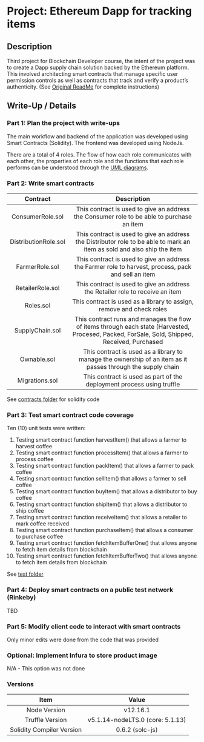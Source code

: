 # Project: Ethereum Dapp for tracking items

## Description
Third project for Blockchain Developer course, the intent of the project was to create a Dapp supply chain solution backed by the Ethereum platform. This involved architecting smart contracts that manage specific user permission controls as well as contracts that track and verify a product’s authenticity. (See [Original ReadMe](https://github.com/marq-oh/bcnd-p3/blob/master/README_orig.md) for complete instructions)

## Write-Up / Details
### Part 1: Plan the project with write-ups
The main workflow and backend of the application was developed using Smart Contracts (Solidity). The frontend was developed using NodeJs.

There are a total of 4 roles. The flow of how each role communicates with each other, the properties of each role and the functions that each role performs can be understood through the [UML diagrams](https://github.com/marq-oh/bcnd-p3/tree/master/UML). 

### Part 2: Write smart contracts
|Contract            |Description              																				   									   |
|:------------------:|:-------------------------------------------------------------------------------------------------------------------------------------------:|
|ConsumerRole.sol  	 |This contract is used to give an address the Consumer role to be able to purchase an item           					 					   |
|DistributionRole.sol|This contract is used to give an address the Distributor role to be able to mark an item as sold and also ship the item   				   |
|FarmerRole.sol  	 |This contract is used to give an address the Farmer role to harvest, process, pack and sell an item         								   |
|RetailerRole.sol  	 |This contract is used to give an address the Retailer role to receive an item          													   |
|Roles.sol  		 |This contract is used as a library to assign, remove and check roles           																				   |
|SupplyChain.sol  	 |This contract runs and manages the flow of items through each state (Harvested, Procesed, Packed, ForSale, Sold, Shipped, Received, Purchased|        																|
|Ownable.sol  		 |This contract is used as a library to manage the ownership of an item as it passes through the supply chain														   | 
|Migrations.sol  	 |This contract is used as part of the deployment process using truffle				     													   |  

See [contracts folder](https://github.com/marq-oh/bcnd-p3/tree/master/project-6/contracts) for solidity code

### Part 3: Test smart contract code coverage
Ten (10) unit tests were written:
1. Testing smart contract function harvestItem() that allows a farmer to harvest coffee
2. Testing smart contract function processItem() that allows a farmer to process coffee
3. Testing smart contract function packItem() that allows a farmer to pack coffee
4. Testing smart contract function sellItem() that allows a farmer to sell coffee
5. Testing smart contract function buyItem() that allows a distributor to buy coffee
6. Testing smart contract function shipItem() that allows a distributor to ship coffee
7. Testing smart contract function receiveItem() that allows a retailer to mark coffee received
8. Testing smart contract function purchaseItem() that allows a consumer to purchase coffee
9. Testing smart contract function fetchItemBufferOne() that allows anyone to fetch item details from blockchain
10. Testing smart contract function fetchItemBufferTwo() that allows anyone to fetch item details from blockchain

See [test folder](https://github.com/marq-oh/bcnd-p3/blob/master/project-6/test)

### Part 4: Deploy smart contracts on a public test network (Rinkeby)
TBD

### Part 5: Modify client code to interact with smart contracts
Only minor edits were done from the code that was provided

### Optional: Implement Infura to store product image
N/A - This option was not done

### Versions
|            Item           |               Value              |
|:-------------------------:|:--------------------------------:|
|     Node Version   		|             v12.16.1             |
|      Truffle Version      | v5.1.14-nodeLTS.0 (core: 5.1.13) |
| Solidity Compiler Version |          0.6.2 (solc-js)         |

